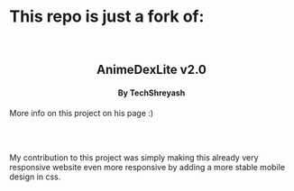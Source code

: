 <h1> This repo is just a fork of:</h1>
<br/>
<h2 align="center"><b>AnimeDexLite v2.0</b></h2>
<h4 align="center"><b>By TechShreyash</b></h4>
<p>More info on this project on his page :)</p>

<br/>
<br/>

<p>My contribution to this project was simply making this already very responsive website even more responsive by adding a more stable mobile design in css.</p>
